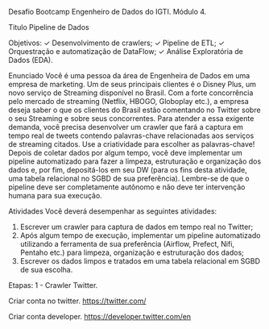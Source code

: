 Desafio Bootcamp Engenheiro de Dados do IGTI. Módulo 4.

Titulo Pipeline de Dados

Objetivos:
✓ Desenvolvimento de crawlers;
✓ Pipeline de ETL;
✓ Orquestração e automatização de DataFlow;
✓ Análise Exploratória de Dados (EDA).

Enunciado
Você é uma pessoa da área de Engenheira de Dados em uma empresa de marketing. Um
de seus principais clientes é o Disney Plus, um novo serviço de Streaming disponível no
Brasil. Com a forte concorrência pelo mercado de streaming (Netflix, HBOGO, Globoplay
etc.), a empresa deseja saber o que os clientes do Brasil estão comentando no Twitter
sobre o seu Streaming e sobre seus concorrentes.
Para atender a essa exigente demanda, você precisa desenvolver um crawler que fará a
captura em tempo real de tweets contendo palavras-chave relacionadas aos serviços de
streaming citados. Use a criatividade para escolher as palavras-chave!
Depois de coletar dados por algum tempo, você deve implementar um pipeline
automatizado para fazer a limpeza, estruturação e organização dos dados e, por fim,
depositá-los em seu DW (para os fins desta atividade, uma tabela relacional no SGBD de
sua preferência). Lembre-se de que o pipeline deve ser completamente autônomo e não
deve ter intervenção humana para sua execução.

Atividades
Você deverá desempenhar as seguintes atividades:
1. Escrever um crawler para captura de dados em tempo real no Twitter;
2. Após algum tempo de execução, implementar um pipeline automatizado utilizando a
ferramenta de sua preferência (Airflow, Prefect, Nifi, Pentaho etc.) para limpeza,
organização e estruturação dos dados;
3. Escrever os dados limpos e tratados em uma tabela relacional em SGBD de sua
escolha.

Etapas:
1 - Crawler Twitter.

Criar conta no twitter. 
https://twitter.com/

Criar conta developer.
https://developer.twitter.com/en
